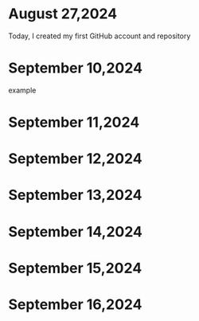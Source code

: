 # August 27,2024
Today, I created my first GitHub account and repository

# September 10,2024
example

# September 11,2024

# September 12,2024 

# September 13,2024

# September 14,2024

# September 15,2024

# September 16,2024
